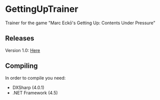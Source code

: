 # GettingUpTrainer
Trainer for the game "Marc Eckō's Getting Up: Contents Under Pressure"

## Releases
Version 1.0: [Here](https://github.com/bilakispa/GettingUpTrainer/releases/tag/v1.0)

## Compiling
In order to compile you need:
* DXSharp (4.0.1)
* .NET Framework (4.5)

